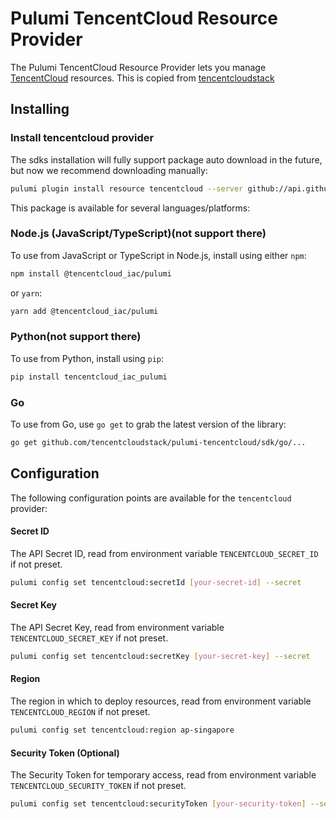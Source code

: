 # Pulumi TencentCloud Resource Provider

The Pulumi TencentCloud Resource Provider lets you manage [TencentCloud](https://www.tencentcloud.com/) resources. This is copied from [tencentcloudstack](https://github.com/tencentcloudstack/pulumi-tencentcloud/blob/main/README.md)

## Installing

### Install tencentcloud provider

The sdks installation will fully support package auto download in the future, but now we recommend downloading manually:

```bash
pulumi plugin install resource tencentcloud --server github://api.github.com/mergtil
```

This package is available for several languages/platforms:

### Node.js (JavaScript/TypeScript)(not support there)

To use from JavaScript or TypeScript in Node.js, install using either `npm`:

```bash
npm install @tencentcloud_iac/pulumi
```

or `yarn`:

```bash
yarn add @tencentcloud_iac/pulumi
```

### Python(not support there)

To use from Python, install using `pip`:

```bash
pip install tencentcloud_iac_pulumi
```

### Go

To use from Go, use `go get` to grab the latest version of the library:

```bash
go get github.com/tencentcloudstack/pulumi-tencentcloud/sdk/go/...
```

## Configuration

The following configuration points are available for the `tencentcloud` provider:

#### Secret ID
The API Secret ID, read from environment variable `TENCENTCLOUD_SECRET_ID` if not preset.

```bash
pulumi config set tencentcloud:secretId [your-secret-id] --secret
```
#### Secret Key
The API Secret Key, read from environment variable `TENCENTCLOUD_SECRET_KEY` if not preset.

```bash
pulumi config set tencentcloud:secretKey [your-secret-key] --secret
```

#### Region
The region in which to deploy resources, read from environment variable `TENCENTCLOUD_REGION` if not preset.

```bash
pulumi config set tencentcloud:region ap-singapore
```

#### Security Token (Optional)
The Security Token for temporary access, read from environment variable `TENCENTCLOUD_SECURITY_TOKEN` if not preset.

```bash
pulumi config set tencentcloud:securityToken [your-security-token] --secret
```

